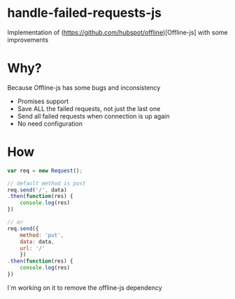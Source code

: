 # handle-failed-requests-js

Implementation of (https://github.com/hubspot/offline)[Offline-js] with some improvements

# Why?
Because Offline-js has some bugs and inconsistency

* Promises support
* Save ALL the failed requests, not just the last one
* Send all failed requests when connection is up again
* No need configuration

# How

```javascript
var req = new Request();

// default method is post
req.send('/', data)
.then(function(res) {
    console.log(res)
})

// or
req.send({
    method: 'put',
    data: data,
    url: '/'
    })
.then(function(res) {
    console.log(res)
})    
```

I´m working on it to remove the offline-js dependency
